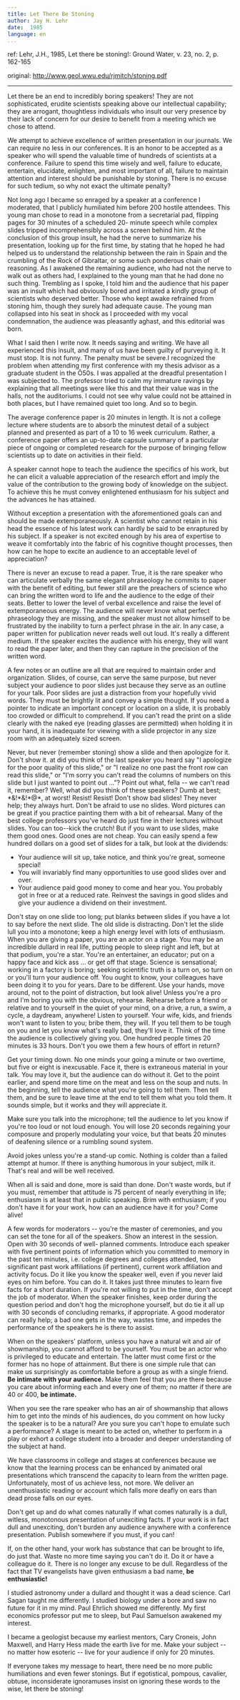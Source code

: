 ```yaml
---
title: Let There Be Stoning
author: Jay H. Lehr
date:  1985
language: en
...
```


ref: Lehr, J.H., 1985, Let there be stoning!: Ground Water, v. 23, no. 2, p. 162-165

original: <http://www.geol.wwu.edu/rjmitch/stoning.pdf>


-----

Let there be an end to incredibly boring speakers! They are not sophisticated,
erudite scientists speaking above our intellectual capability; they are
arrogant, thoughtless individuals who insult our very presence by their lack of
concern for our desire to benefit from a meeting which we chose to attend.

We attempt to achieve excellence of written presentation in our journals. We can
require no less in our conferences. It is an honor to be accepted as a speaker
who will spend the valuable time of hundreds of scientists at a conference.
Failure to spend this time wisely and well, failure to educate, entertain,
elucidate, enlighten, and most important of all, failure to maintain attention
and interest should be punishable by stoning. There is no excuse for such
tedium, so why not exact the ultimate penalty?

Not long ago I became so enraged by a speaker at a conference I moderated, that
I publicly humiliated him before 200 hostile attendees. This young man chose to
read in a monotone from a secretarial pad, flipping pages for 30 minutes of a
scheduled 20- minute speech while complex slides tripped incomprehensibly across
a screen behind him. At the conclusion of this group insult, he had the nerve to
summarize his presentation, looking up for the first time, by stating that he
hoped he had helped us to understand the relationship between the rain in Spain
and the crumbling of the Rock of Gibraltar, or some such ponderous chain of
reasoning. As I awakened the remaining audience, who had not the nerve to walk
out as others had, I explained to the young man that he had done no such thing.
Trembling as I spoke, I told him and the audience that his paper was an insult
which had obviously bored and irritated a kindly group of scientists who
deserved better. Those who kept awake refrained from stoning him, though they
surely had adequate cause. The young man collapsed into his seat in shock as I
proceeded with my vocal condemnation, the audience was pleasantly aghast, and
this editorial was born.

What I said then I write now. It needs saying and writing. We have all
experienced this insult, and many of us have been guilty of purveying it. It
must stop. It is not funny. The penalty must be severe.I recognized the problem
when attending my first conference with my thesis advisor as a graduate student
in the Ô50s. I was appalled at the dreadful presentation I was subjected to. The
professor tried to calm my immature ravings by explaining that all meetings were
like this and that their value was in the halls, not the auditoriums. I could
not see why value could not be attained in both places, but I have remained
quiet too long. And so to begin.

The average conference paper is 20 minutes in length. It is not a college
lecture where students are to absorb the minutest detail of a subject planned
and presented as part of a 10 to 16 week curriculum. Rather, a conference paper
offers an up-to-date capsule summary of a particular piece of ongoing or
completed research for the purpose of bringing fellow scientists up to date on
activities in their field.

A speaker cannot hope to teach the audience the specifics of his work, but he
can elicit a valuable appreciation of the research effort and imply the value of
the contribution to the growing body of knowledge on the subject. To achieve
this he must convey enlightened enthusiasm for his subject and the advances he
has attained.

Without exception a presentation with the aforementioned goals can and should be
made extemporaneously. A scientist who cannot retain in his head the essence of
his latest work can hardly be said to be enraptured by his subject. If a speaker
is not excited enough by his area of expertise to weave it comfortably into the
fabric of his cognitive thought processes, then how can he hope to excite an
audience to an acceptable level of appreciation?

There is never an excuse to read a paper. True, it is the rare speaker who can
articulate verbally the same elegant phraseology he commits to paper with the
benefit of editing, but fewer still are the preachers of science who can bring
the written word to life and the audience to the edge of their seats. Better to
lower the level of verbal excellence and raise the level of extemporaneous
energy. The audience will never know what perfect phraseology they are missing,
and the speaker must not allow himself to be frustrated by the inability to turn
a perfect phrase in the air. In any case, a paper written for publication never
reads well out loud. It's really a different medium. If the speaker excites the
audience with his energy, they will want to read the paper later, and then they
can rapture in the precision of the written word.

A few notes or an outline are all that are required to maintain order and
organization. Slides, of course, can serve the same purpose, but never subject
your audience to poor slides just because they serve as an outline for your
talk. Poor slides are just a distraction from your hopefully vivid words. They
must be brightly lit and convey a simple thought. If you need a pointer to
indicate an important concept or location on a slide, it is probably too crowded
or difficult to comprehend.  If you can't read the print on a slide clearly with
the naked eye (reading glasses are permitted) when holding it in your hand, it
is inadequate for viewing with a slide projector in any size room with an
adequately sized screen.

Never, but never (remember stoning) show a slide and then apologize for it.
Don't show it. at did you think of the last speaker you heard say "I apologize
for the poor quality of this slide," or "I realize no one past the front row can
read this slide," or "I'm sorry you can't read the columns of numbers on this
slide but I just wanted to point out ..."? Point out what, fella -- we can't
read it, remember? Well, what did you think of these speakers? Dumb at best;
\*&\!\*&\!\*@\*, at worst! Resist! Resist! Don't show bad slides! They never
help; they always hurt. Don't be afraid to use no slides. Word pictures can be
great if you practice painting them with a bit of rehearsal. Many of the best
college professors you've heard do just fine in their lectures without slides.
You can too--kick the crutch! But if you want to use slides, make them good
ones. Good ones are not cheap. You can easily spend a few hundred dollars on a
good set of slides for a talk, but look at the dividends:

* Your audience will sit up, take notice, and think you're great, someone
  special!
* You will invariably find many opportunities to use good slides over and over.
* Your audience paid good money to come and hear you. You probably got in free
  or at a reduced rate. Reinvest the savings in good slides and give your
  audience a dividend on their investment.

Don't stay on one slide too long; put blanks between slides if you have a lot to
say before the next slide. The old slide is distracting. Don't let the slide
lull you into a monotone; keep a high energy level with lots of enthusiasm. When
you are giving a paper, you are an actor on a stage. You may be an incredible
dullard in real life, putting people to sleep right and left, but at that
podium, you're a star. You're an entertainer, an educator; put on a happy face
and kick ass ... or get off that stage. Science is sensational; working in a
factory is boring; seeking scientific truth is a turn on, so turn on or you'll
turn your audience off. You ought to know, your colleagues have been doing it to
you for years. Dare to be different. Use your hands, move around, not to the
point of distraction, but look alive! Unless you're a pro and I'm boring you
with the obvious, rehearse. Rehearse before a friend or relative and to yourself
in the quiet of your mind, on a drive, a run, a swim, a cycle, a daydream,
anywhere! Listen to yourself. Your wife, kids, and friends won't want to listen
to you; bribe them, they will. If you tell them to be tough on you and let you
know what's really bad, they'll love it. Think of the time the audience is
collectively giving you. One hundred people times 20 minutes is 33 hours. Don't
you owe them a few hours of effort in return?

Get your timing down. No one minds your going a minute or two overtime, but five
or eight is inexcusable.  Face it, there is extraneous material in your talk.
You may love it, but the audience can do without it. Get to the point earlier,
and spend more time on the meat and less on the soup and nuts. In the beginning,
tell the audience what you're going to tell them. Then tell them, and be sure to
leave time at the end to tell them what you told them. It sounds simple, but it
works and they will appreciate it.

Make sure you talk into the microphone; tell the audience to let you know if
you're too loud or not loud enough. You will lose 20 seconds regaining your
composure and properly modulating your voice, but that beats 20 minutes of
deafening silence or a rumbling sound system.

Avoid jokes unless you're a stand-up comic. Nothing is colder than a failed
attempt at humor. If there is anything humorous in your subject, milk it.
That's real and will be well received.

When all is said and done, more is said than done. Don't waste words, but if you
must, remember that attitude is 75 percent of nearly everything in life;
enthusiasm is at least that in public speaking. Brim with enthusiasm; if you
don't have it for your work, how can an audience have it for you? Come alive!

A few words for moderators -- you're the master of ceremonies, and you can set
the tone for all of the speakers. Show an interest in the session. Open with 30
seconds of well- planned comments. Introduce each speaker with five pertinent
points of information which you committed to memory in the past ten minutes,
i.e. college degrees and colleges attended, two significant past work
affiliations (if pertinent), current work affiliation and activity focus. Do it
like you know the speaker well, even if you never laid eyes on him before. You
can do it. It takes just three minutes to learn five facts for a short duration.
If you're not willing to put in the time, don't accept the job of moderator.
When the speaker finishes, keep order during the question period and don't hog
the microphone yourself, but do tie it all up with 30 seconds of concluding
remarks, if appropriate. A good moderator can really help; a bad one gets in the
way, wastes time, and impedes the performance of the speakers he is there to
assist.

When on the speakers' platform, unless you have a natural wit and air of
showmanship, you cannot afford to be yourself. You must be an actor who is
privileged to educate and entertain. The latter must come first or the former
has no hope of attainment. But there is one simple rule that can make us
surprisingly as comfortable before a group as with a single friend.
**Be intimate with your audience.** Make them feel that you are there because
you care about informing each and every one of them; no matter if there are
40 or 400, **be intimate.**

When you see the rare speaker who has an air of showmanship that allows him to
get into the minds of his audiences, do you comment on how lucky the speaker is
to be a natural? Are you sure you can't hope to emulate such a performance? A
stage is meant to be acted on, whether to perform in a play or exhort a college
student into a broader and deeper understanding of the subject at hand.

We have classrooms in college and stages at conferences because we know that the
learning process can be enhanced by animated oral presentations which transcend
the capacity to learn from the written page. Unfortunately, most of us achieve
less, not more. We deliver an unenthusiastic reading or account which falls more
deafly on ears than dead prose falls on our eyes.

Don't get up and do what comes naturally if what comes naturally is a dull,
witless, monotonous presentation of unexciting facts. If your work is in fact
dull and unexciting, don't burden any audience anywhere with a conference
presentation. Publish somewhere if you must, if you can!

If, on the other hand, your work has substance that can be brought to life, do
just that. Waste no more time saying you can't do it. Do it or have a colleague
do it. There is no longer any excuse to be dull. Regardless of the fact that TV
evangelists have given enthusiasm a bad name, **be enthusiastic!**

I studied astronomy under a dullard and thought it was a dead science. Carl
Sagan taught me differently. I studied biology under a bore and saw no future
for it in my mind. Paul Ehrlich showed me differently. My first economics
professor put me to sleep, but Paul Samuelson awakened my interest.

I became a geologist because my earliest mentors, Cary Croneis, John Maxwell,
and Harry Hess made the earth live for me. Make your subject -- no matter how
esoteric -- live for your audience if only for 20 minutes.

If everyone takes my message to heart, there need be no more public humiliations
and even fewer stonings. But if egotistical, pompous, cavalier, obtuse,
inconsiderate ignoramuses insist on ignoring these words to the wise, let there
be stoning!


